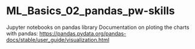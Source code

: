 # ML_Basics_02_pandas_pw-skills
Jupyter notebooks on pandas library
Documentation on ploting the charts with pandas: https://pandas.pydata.org/pandas-docs/stable/user_guide/visualization.html
